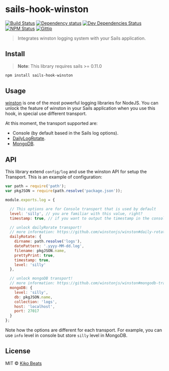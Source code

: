 # sails-hook-winston

[![Build Status](http://img.shields.io/travis/Kikobeats/sails-hook-rotate-log/master.svg?style=flat)](https://travis-ci.org/Kikobeats/sails-hook-rotate-log)
[![Dependency status](http://img.shields.io/david/Kikobeats/sails-hook-rotate-log.svg?style=flat)](https://david-dm.org/Kikobeats/sails-hook-rotate-log)
[![Dev Dependencies Status](http://img.shields.io/david/dev/Kikobeats/sails-hook-rotate-log.svg?style=flat)](https://david-dm.org/Kikobeats/sails-hook-rotate-log#info=devDependencies)
[![NPM Status](http://img.shields.io/npm/dm/sails-hook-rotate-log.svg?style=flat)](https://www.npmjs.org/package/sails-hook-rotate-log)
[![Gittip](http://img.shields.io/gittip/Kikobeats.svg?style=flat)](https://www.gittip.com/Kikobeats/)

> Integrates winston logging system with your Sails application.

## Install

> **Note**: This library requires sails >= 0.11.0

```bash
npm install sails-hook-winston
```
## Usage

[winston](https://github.com/winstonjs/winston) is one of the most powerful logging libraries for NodeJS. You can unlock the feature of winston in your Sails application when you use this hook, in special use different transport.

At this moment, the transport supported are:

- Console (by default based in the Sails log options).
- [DailyLogRotate](https://github.com/winstonjs/winston#daily-rotate-file-transport).
- [MongoDB](https://github.com/winstonjs/winston#mongodb-transport).

## API

This library extend `config/log` and use the winston API for setup the Transport. This is an example of configuration:

```js
var path = require('path');
var pkgJSON = require(path.resolve('package.json'));

module.exports.log = {

  // This options are for Console transport that is used by default
  level: 'silly', // you are familiar with this value, right?
  timestamp: true, // if you want to output the timestamp in the console transport

  // unlock dailyRorate transport!
  // more information: https://github.com/winstonjs/winston#daily-rotate-file-transport
  dailyRotate: {
    dirname: path.resolve('logs'),
    datePattern: '.yyyy-MM-dd.log',
    filename: pkgJSON.name,
    prettyPrint: true,
    timestamp: true,
    level: 'silly'
  },

  // unlock mongoDB transport!
  // more information: https://github.com/winstonjs/winston#mongodb-transport
  mongoDB: {
    level: 'silly',
    db: pkgJSON.name,
    collection: 'logs',
    host: 'localhost',
    port: 27017
  }
};
```

Note how the options are different for each transport. For example, you can use `info` level in console but store `silly` level in MongoDB.

## License

MIT © [Kiko Beats](http://www.kikobeats.com)
